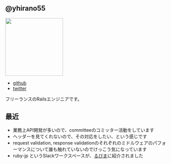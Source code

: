 ## @yhirano55

<img src="https://avatars2.githubusercontent.com/u/15371677?s=400&u=a3f0c9029580b73e2ad54ce933566fb7caa81660&v=4" width=180 />

- [github](https://github.com/yhirano55)
- [twitter](https://twitter.com/yoshi_hirano)

フリーランスのRailsエンジニアです。

## 最近

- 業務上API開発が多いので、committeeのコミッター活動をしています
- ヘッダーを見てくれないので、その対応をしたい、という感じです
- request validation, response validationのそれぞれのミドルウェアのパフォーマンスについて誰も触れていないのでけっこう気になっています
- ruby-jp というSlackワークスペースが、[るびま](https://magazine.rubyist.net/articles/0060/0060-ForeWord.html)に紹介されました
